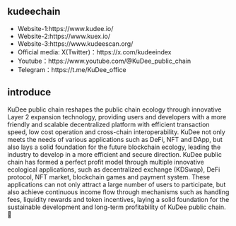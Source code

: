## kudeechain


<ul>
<li>Website-1:https://www.kudee.io/ </li>
<li>Website-2:https://www.kuex.io/ </li>
<li>Website-3:https://www.kudeescan.org/ </li>
<li>Official media: X(Twitter)：https://x.com/kudeeindex </li>
<li>Youtube：https://www.youtube.com/@KuDee_public_chain</li>
<li>Telegram：https://t.me/KuDee_office</li>

</ul>

## introduce

KuDee public chain reshapes the public chain ecology through innovative Layer 2 expansion technology, providing users and developers with a more friendly and scalable decentralized platform with efficient transaction speed, low cost operation and cross-chain interoperability. KuDee not only meets the needs of various applications such as DeFi, NFT and DApp, but also lays a solid foundation for the future blockchain ecology, leading the industry to develop in a more efficient and secure direction. KuDee public chain has formed a perfect profit model through multiple innovative ecological applications, such as decentralized exchange (KDSwap), DeFi protocol, NFT market, blockchain games and payment system. These applications can not only attract a large number of users to participate, but also achieve continuous income flow through mechanisms such as handling fees, liquidity rewards and token incentives, laying a solid foundation for the sustainable development and long-term profitability of KuDee public chain. 👋